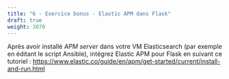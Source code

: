 ```yaml
---
title: "6 - Exercice bonus - Elastic APM dans Flask"
draft: true
weight: 3070
---
```


Après avoir installé _APM server_ dans votre VM Elasticsearch (par exemple en éditant le script Ansible), intégrez Elastic APM pour Flask en suivant ce tutoriel : https://www.elastic.co/guide/en/apm/get-started/current/install-and-run.html
